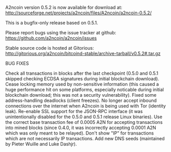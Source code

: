A2ncoin version 0.5.2 is now available for download at:
http://sourceforge.net/projects/a2ncoin/files/A2ncoin/a2ncoin-0.5.2/

This is a bugfix-only release based on 0.5.1.

Please report bugs using the issue tracker at github:
https://github.com/a2ncoin/a2ncoin/issues

Stable source code is hosted at Gitorious:
http://gitorious.org/a2ncoin/bitcoind-stable/archive-tarball/v0.5.2#.tar.gz

BUG FIXES

Check all transactions in blocks after the last checkpoint (0.5.0 and 0.5.1 skipped checking ECDSA signatures during initial blockchain download).
Cease locking memory used by non-sensitive information (this caused a huge performance hit on some platforms, especially noticable during initial blockchain download; this was
not a security vulnerability).
Fixed some address-handling deadlocks (client freezes).
No longer accept inbound connections over the internet when A2ncoin is being used with Tor (identity leak).
Re-enable SSL support for the JSON-RPC interface (it was unintentionally disabled for the 0.5.0 and 0.5.1 release Linux binaries).
Use the correct base transaction fee of 0.0005 A2N for accepting transactions into mined blocks (since 0.4.0, it was incorrectly accepting 0.0001 A2N which was only meant to be relayed).
Don't show "IP" for transactions which are not necessarily IP transactions.
Add new DNS seeds (maintained by Pieter Wuille and Luke Dashjr).
